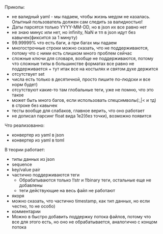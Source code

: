 
Приколы:
- не валидный yaml - мы падаем, чтобы жизнь медом не казалась. Опытный пользователь должен сам следить за валидностью!
- Даты парсятся только YYYY-MM-DD, но в json их все равно нет
- не знаю минус или нет, но infinity, NaN и тп в json идут без кавычек(фиксится за 1 минуту)
- 99.99999% что есть баги, а при багах мы падаем
- многострочные строки можно сказать, что не поддерживаются, потому что с ними есть слишком много проблем сейчас
- сложные ключи для словаря, вообще не поддерживаются, потому что сложные типы в большинстве форматах все равно не поддерживается + тут итак все на костылях и святом духе держится 
- отсутствует set
- числа есть только в десятичной, просто пишите по-людски и все норм будет)
- отсутствуют какие-то там глобальные теги, уже не помню, что это такое
- может быть много багов, если использовать спецсимволы(:,|< и тд) в строке без кавычек
- тесты вообще для слабаков, главное верить, что оно работает
- не дописал парсинг float вида 1e2(без точки), возможно появится

Что реализованно:
- конвертер из yaml в json
- конвертер из yaml в toml

В теории работает:
- типы данных из json
- sequence 
- key/value pair
- частично поддерживаются теги
    - Обрабатываются только !!str и !!binary теги, остальные еще не добавлены
    - теги действующие на весь файл не работают
- якоря
- можно сказать, что частично timestamp, как тип данных, но если честно, то не особо)
- комментарии 
- Можно в быстро добавить поддержку потока файлов, потому что все для этого есть, но оно не обрабатывается, аналогично с концом потока
